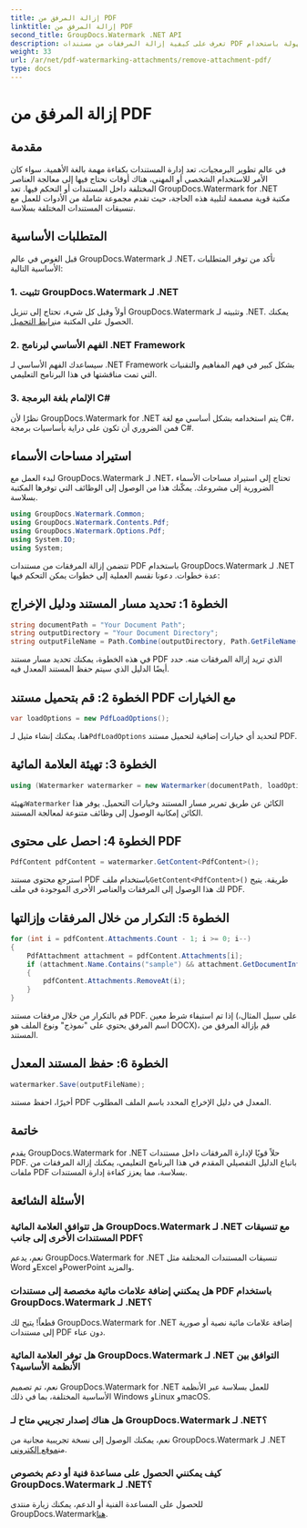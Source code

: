 ```yaml
---
title: إزالة المرفق من PDF
linktitle: إزالة المرفق من PDF
second_title: GroupDocs.Watermark .NET API
description: تعرف على كيفية إزالة المرفقات من مستندات PDF بسهولة باستخدام GroupDocs.Watermark لـ .NET. تعزيز كفاءة إدارة المستندات الخاصة بك.
weight: 33
url: /ar/net/pdf-watermarking-attachments/remove-attachment-pdf/
type: docs
---
```

# إزالة المرفق من PDF

## مقدمة
في عالم تطوير البرمجيات، تعد إدارة المستندات بكفاءة مهمة بالغة الأهمية. سواء كان الأمر للاستخدام الشخصي أو المهني، هناك أوقات نحتاج فيها إلى معالجة العناصر المختلفة داخل المستندات أو التحكم فيها. تعد GroupDocs.Watermark for .NET مكتبة قوية مصممة لتلبية هذه الحاجة، حيث تقدم مجموعة شاملة من الأدوات للعمل مع تنسيقات المستندات المختلفة بسلاسة.
## المتطلبات الأساسية
قبل الغوص في عالم GroupDocs.Watermark لـ .NET، تأكد من توفر المتطلبات الأساسية التالية:
### 1. تثبيت GroupDocs.Watermark لـ .NET
 أولاً وقبل كل شيء، تحتاج إلى تنزيل GroupDocs.Watermark وتثبيته لـ .NET. يمكنك الحصول على المكتبة من[رابط التحميل](https://releases.groupdocs.com/Watermark/net/).
### 2. الفهم الأساسي لبرنامج .NET Framework
سيساعدك الفهم الأساسي لـ .NET Framework بشكل كبير في فهم المفاهيم والتقنيات التي تمت مناقشتها في هذا البرنامج التعليمي.
### 3. الإلمام بلغة البرمجة C#
نظرًا لأن GroupDocs.Watermark for .NET يتم استخدامه بشكل أساسي مع لغة C#، فمن الضروري أن تكون على دراية بأساسيات برمجة C#.

## استيراد مساحات الأسماء
لبدء العمل مع GroupDocs.Watermark لـ .NET، تحتاج إلى استيراد مساحات الأسماء الضرورية إلى مشروعك. يمكّنك هذا من الوصول إلى الوظائف التي توفرها المكتبة بسلاسة.

```csharp
using GroupDocs.Watermark.Common;
using GroupDocs.Watermark.Contents.Pdf;
using GroupDocs.Watermark.Options.Pdf;
using System.IO;
using System;
```
تتضمن إزالة المرفقات من مستندات PDF باستخدام GroupDocs.Watermark لـ .NET عدة خطوات. دعونا نقسم العملية إلى خطوات يمكن التحكم فيها:
## الخطوة 1: تحديد مسار المستند ودليل الإخراج
```csharp
string documentPath = "Your Document Path";
string outputDirectory = "Your Document Directory";
string outputFileName = Path.Combine(outputDirectory, Path.GetFileName(documentPath));
```
في هذه الخطوة، يمكنك تحديد مسار مستند PDF الذي تريد إزالة المرفقات منه. حدد أيضًا الدليل الذي سيتم حفظ المستند المعدل فيه.
## الخطوة 2: قم بتحميل مستند PDF مع الخيارات
```csharp
var loadOptions = new PdfLoadOptions();
```
 هنا، يمكنك إنشاء مثيل لـ`PdfLoadOptions` لتحديد أي خيارات إضافية لتحميل مستند PDF.
## الخطوة 3: تهيئة العلامة المائية
```csharp
using (Watermarker watermarker = new Watermarker(documentPath, loadOptions))
```
 تهيئة`Watermarker` الكائن عن طريق تمرير مسار المستند وخيارات التحميل. يوفر هذا الكائن إمكانية الوصول إلى وظائف متنوعة لمعالجة المستند.
## الخطوة 4: احصل على محتوى PDF
```csharp
PdfContent pdfContent = watermarker.GetContent<PdfContent>();
```
 استرجع محتوى مستند PDF باستخدام ملف`GetContent<PdfContent>()` طريقة. يتيح لك هذا الوصول إلى المرفقات والعناصر الأخرى الموجودة في ملف PDF.
## الخطوة 5: التكرار من خلال المرفقات وإزالتها
```csharp
for (int i = pdfContent.Attachments.Count - 1; i >= 0; i--)
{
    PdfAttachment attachment = pdfContent.Attachments[i];
    if (attachment.Name.Contains("sample") && attachment.GetDocumentInfo().FileType == FileType.DOCX)
    {
        pdfContent.Attachments.RemoveAt(i);
    }
}
```
قم بالتكرار من خلال مرفقات مستند PDF. إذا تم استيفاء شرط معين (على سبيل المثال، اسم المرفق يحتوي على "نموذج" ونوع الملف هو DOCX)، قم بإزالة المرفق من المستند.
## الخطوة 6: حفظ المستند المعدل
```csharp
watermarker.Save(outputFileName);
```
أخيرًا، احفظ مستند PDF المعدل في دليل الإخراج المحدد باسم الملف المطلوب.

## خاتمة
يقدم GroupDocs.Watermark for .NET حلاً قويًا لإدارة المرفقات داخل مستندات PDF. باتباع الدليل التفصيلي المقدم في هذا البرنامج التعليمي، يمكنك إزالة المرفقات من ملفات PDF بسلاسة، مما يعزز كفاءة إدارة المستندات.
## الأسئلة الشائعة
### هل تتوافق العلامة المائية GroupDocs.Watermark لـ .NET مع تنسيقات المستندات الأخرى إلى جانب PDF؟
نعم، يدعم GroupDocs.Watermark for .NET تنسيقات المستندات المختلفة مثل Word وExcel وPowerPoint والمزيد.
### هل يمكنني إضافة علامات مائية مخصصة إلى مستندات PDF باستخدام GroupDocs.Watermark لـ .NET؟
قطعاً! يتيح لك GroupDocs.Watermark for .NET إضافة علامات مائية نصية أو صورية إلى مستندات PDF دون عناء.
### هل توفر العلامة المائية GroupDocs.Watermark لـ .NET التوافق بين الأنظمة الأساسية؟
نعم، تم تصميم GroupDocs.Watermark for .NET للعمل بسلاسة عبر الأنظمة الأساسية المختلفة، بما في ذلك Windows وLinux وmacOS.
### هل هناك إصدار تجريبي متاح لـ GroupDocs.Watermark لـ .NET؟
 نعم، يمكنك الوصول إلى نسخة تجريبية مجانية من GroupDocs.Watermark لـ .NET من[موقع إلكتروني](https://releases.groupdocs.com/).
### كيف يمكنني الحصول على مساعدة فنية أو دعم بخصوص GroupDocs.Watermark لـ .NET؟
 للحصول على المساعدة الفنية أو الدعم، يمكنك زيارة منتدى GroupDocs.Watermark[هنا](https://forum.groupdocs.com/c/watermark/19).